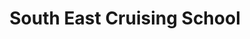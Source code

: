 ---
title: "South East Cruising School"
address: "7 Glenvale Park, Wicklow, Co. Wicklow"
tel: "+353 (0)40 46 9970"
county: "Wicklow"
category: "Sailing"
type: "Content"
lat: "52.972225189208984"
lng: "-6.049603462219238"
---